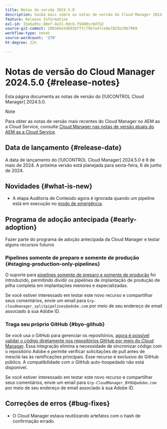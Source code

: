 ```yaml
---
title: Notas da versão 2024.5.0
description: Saiba mais sobre as notas de versão do Cloud Manager 2024.5.0.
feature: Release Information
exl-id: 33a6a95c-80ef-4e31-9dc6-f5400cc6d7b2
source-git-commit: 200366e5db92b7ffc79b7a47ce8e7825b29b7969
workflow-type: tm+mt
source-wordcount: '270'
ht-degree: 22%

---
```


# Notas de versão do Cloud Manager 2024.5.0 {#release-notes}

Esta página documenta as notas de versão do [!UICONTROL Cloud Manager] 2024.5.0.

>[!NOTE]
>
>Para obter as notas de versão mais recentes do Cloud Manager no AEM as a Cloud Service, consulte [Cloud Manager nas notas de versão atuais do AEM as a Cloud Service](https://experienceleague.adobe.com/en/docs/experience-manager-cloud-service/content/release-notes/cloud-manager/current).

## Data de lançamento {#release-date}

A data de lançamento do [!UICONTROL Cloud Manager] 2024.5.0 é 9 de maio de 2024. A próxima versão está planejada para sexta-feira, 6 de junho de 2024.

## Novidades {#what-is-new}

* A etapa Auditoria de Conteúdo agora é ignorada quando um pipeline está em execução no [modo de emergência](/help/using/code-deployment.md#emergency-pipeline).

## Programa de adoção antecipada {#early-adoption}

Fazer parte do programa de adoção antecipada da Cloud Manager e testar alguns recursos futuros

### Pipelines somente de preparo e somente de produção {#staging-production-only-pipelines}

O suporte para [pipelines somente de preparo e somente de produção](/help/using/stage-prod-only.md) foi introduzido, permitindo dividir os pipelines de implantação de produção de pilha completa em implantações menores e especializadas.

Se você estiver interessado em testar este novo recurso e compartilhar seus comentários, envie um email para `Grp-cloudmanager_splitpipelines@adobe.com` por meio de seu endereço de email associado à sua Adobe ID.

### Traga seu próprio GitHub {#byo-github}

Se você usa o GitHub para gerenciar os repositórios, [agora é possível validar o código diretamente nos repositórios GitHub por meio do Cloud Manager](/help/managing-code/private-repositories.md). Essa integração elimina a necessidade de sincronizar código com o repositório Adobe e permite verificar solicitações de pull antes de mesclá-las às ramificações principais. Esse recurso é exclusivo do GitHub público. A compatibilidade com o GitHub auto-hospedado não está disponível.

Se você estiver interessado em testar este novo recurso e compartilhar seus comentários, envie um email para `Grp-CloudManager_BYOG@adobe.com` por meio de seu endereço de email associado à sua Adobe ID.

## Correções de erros {#bug-fixes}

* O Cloud Manager estava reutilizando artefatos com o hash de confirmação errado.
